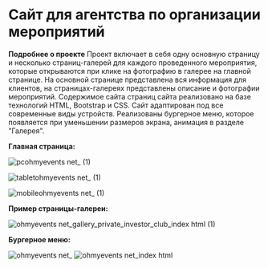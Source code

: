 # Сайт для агентства по организации мероприятий

**Подробнее о проекте**
Проект включает в себя одну основную страницу и несколько страниц-галерей для каждого проведенного мероприятия, которые открываются при клике на фотографию в галерее на главной странице. На основной странице представлена вся информация для клиентов, на страницах-галереях представлены описание и фотографии мероприятий. Содержимое сайта страниц сайта реализовано на базе технологий HTML, Bootstrap и CSS. 
Сайт адаптирован под все современные виды устройств. Реализованы бургерное меню, которое появляется при уменьшении размеров экрана, анимация в разделе "Галерея".

**Главная страница:**

![pcohmyevents net_ (1)](https://github.com/NewLina/Project2-event-agency/assets/113934283/f21961ab-9ffc-4889-ada8-336ed6135c39)

![tabletohmyevents net_ (1)](https://github.com/NewLina/Project2-event-agency/assets/113934283/6e254b8f-460d-4b33-a536-04ae91cd36ac)

![mobileohmyevents net_ (1)](https://github.com/NewLina/Project2-event-agency/assets/113934283/1566ccee-f13f-47d3-a955-4ee7c71b077f)

**Пример страницы-галереи:**

![ohmyevents net_gallery_private_investor_club_index html (1)](https://github.com/NewLina/Project2-event-agency/assets/113934283/1f4c4ab1-8235-4609-8acb-23c2fa7c1fbe)

**Бургерное меню:**

![ohmyevents net_](https://github.com/NewLina/Project2-event-agency/assets/113934283/c2678967-0308-4f0f-b4dd-8cbda738b803)
![ohmyevents net_index html](https://github.com/NewLina/Project2-event-agency/assets/113934283/ee21a138-ae79-499b-8eb3-2df0e51e8e9b)
